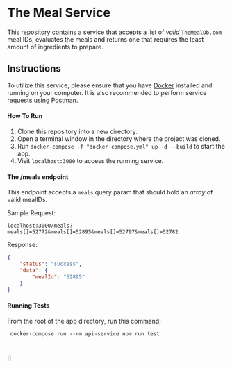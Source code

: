 # The Meal Service
This repository contains a service that accepts a list of *valid* `TheMealDb.com` meal IDs, evaluates the meals and returns one that requires the least amount of ingredients to prepare.

## Instructions
To utilize this service, please ensure that you have [Docker](https://www.docker.com) installed and running on your computer. It is also recommended to perform service requests using [Postman](https://www.getpostman.com).

#### How To Run 
1. Clone this repository into a new directory.
2. Open a terminal window in the directory where the project was cloned.
3. Run `docker-compose -f "docker-compose.yml" up -d --build` to start the app.
4. Visit `localhost:3000` to access the running service.

#### The /meals endpoint
This endpoint accepts a `meals` query param that should hold an *array* of valid mealIDs. 

Sample Request: 

```
localhost:3000/meals?meals[]=52772&meals[]=52895&meals[]=52797&meals[]=52782
```

Response: 

```json
{
    "status": "success",
    "data": {
        "mealId": "52895"
    }
}
```

#### Running Tests
From the root of the app directory, run this command;

     docker-compose run --rm api-service npm run test


#
:)
